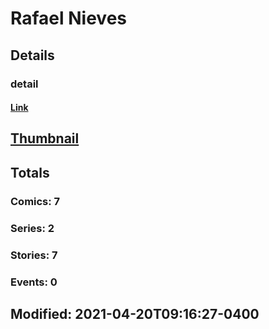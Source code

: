 # Rafael  Nieves 
## Details
### detail
#### [Link](http://marvel.com/comics/creators/13877/rafael_nieves?utm_campaign=apiRef&utm_source=225578a89fc76f3d20fbffda5d17a88d)
## [Thumbnail](http://i.annihil.us/u/prod/marvel/i/mg/b/40/image_not_available.jpg)
## Totals
### Comics: 7
### Series: 2
### Stories: 7
### Events: 0
## Modified: 2021-04-20T09:16:27-0400